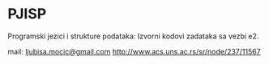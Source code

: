 PJISP
=====
Programski jezici i strukture podataka:
Izvorni kodovi zadataka sa vezbi e2.

mail: ljubisa.mocic@gmail.com
http://www.acs.uns.ac.rs/sr/node/237/11567
